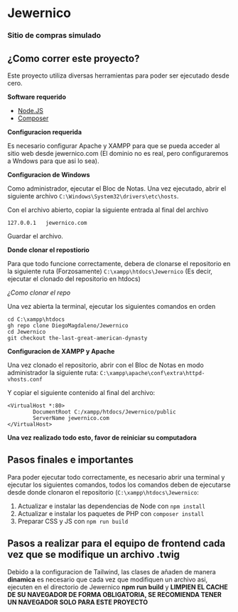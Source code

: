 # Jewernico 
### Sitio de compras simulado

## ¿Como correr este proyecto?

Este proyecto utiliza diversas herramientas para poder ser ejecutado desde cero.

**Software requerido**

- [Node.JS](https://nodejs.org/dist/v20.10.0/node-v20.10.0-x64.msi)
- [Composer](https://getcomposer.org/download/)

**Configuracion requerida**

Es necesario configurar Apache y XAMPP para que se pueda acceder al sitio web desde jewernico.com (El dominio no es real, pero configuraremos a Wndows para que asi lo sea).

**Configuracion de Windows**

Como administrador, ejecutar el Bloc de Notas. Una vez ejecutado, abrir el siguiente archivo `C:\Windows\System32\drivers\etc\hosts`.

Con el archivo abierto, copiar la siguiente entrada al final del archivo

```
127.0.0.1   jewernico.com
```

Guardar el archivo.

**Donde clonar el repostiorio**

Para que todo funcione correctamente, debera de clonarse el repositorio en la siguiente ruta (Forzosamente) `C:\xampp\htdocs\Jewernico` (Es decir, ejecutar el clonado del repositorio en htdocs)

*¿Como clonar el repo*

Una vez abierta la terminal, ejecutar los siguientes comandos en orden

```
cd C:\xampp\htdocs
gh repo clone DiegoMagdaleno/Jewernico
cd Jewernico
git checkout the-last-great-american-dynasty
```

**Configuracion de XAMPP y Apache**

Una vez clonado el repositorio, abrir con el Bloc de Notas en modo administrador la siguiente ruta: `C:\xampp\apache\conf\extra\httpd-vhosts.conf`

Y copiar el siguiente contenido al final del archivo:

```
<VirtualHost *:80>
        DocumentRoot C:/xampp/htdocs/Jewernico/public
        ServerName jewernico.com
</VirtualHost>
```

**Una vez realizado todo esto, favor de reiniciar su computadora**

## Pasos finales e importantes

Para poder ejecutar todo correctamente, es necesario abrir una terminal y ejecutar los siguientes comandos, todos los comandos deben de ejecutarse desde donde clonaron el repositorio (`C:\xampp\htdocs\Jewernico`:

1. Actualizar e instalar las dependencias de Node con `npm install`
2. Actualizar e instalar los paquetes de PHP con `composer install`
3. Preparar CSS y JS con `npm run build`

## Pasos a realizar para el equipo de frontend cada vez que se modifique un archivo .twig

Debido a la configuracion de Tailwind, las clases de añaden de manera **dinamica** es necesario que cada vez que modifiquen un archivo asi, ejecuten en el directorio de Jewernico **npm run build** y **LIMPIEN EL CACHE DE SU NAVEGADOR DE FORMA OBLIGATORIA, SE RECOMIENDA TENER UN NAVEGADOR SOLO PARA ESTE PROYECTO**

